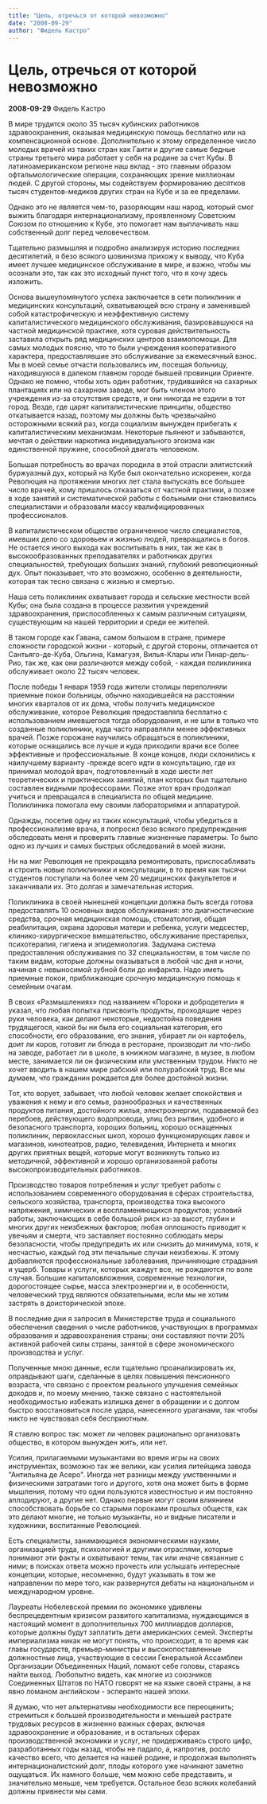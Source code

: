 ```yaml
---
title: "Цель, отречься от которой невозможно"
date: "2008-09-29"
author: "Фидель Кастро"
---
```


# Цель, отречься от которой невозможно

**2008-09-29** Фидель Кастро

В мире трудится около 35 тысяч кубинских работников здравоохранения, оказывая медицинскую помощь бесплатно или на компенсационной основе. Дополнительно к этому определенное число молодых врачей из таких стран как Гаити и другие самые бедные страны третьего мира работает у себя на родине за счет Кубы. В латиноамериканском регионе наш вклад - это главным образом офтальмологические операции, сохраняющих зрение миллионам людей. С другой стороны, мы содействуем формированию десятков тысяч студентов-медиков других стран на Кубе и за ее пределами.

Однако это не является чем-то, разоряющим наш народ, который смог выжить благодаря интернационализму, проявленному Советским Союзом по отношению к Кубе, это помогает нам выплачивать наш собственный долг перед человечеством.

Тщательно размышляя и подробно анализируя историю последних десятилетий, я безо всякого шовинизма прихожу к выводу, что Куба имеет лучшее медицинское обслуживание в мире, и важно, чтобы мы осознали это, так как это исходный пункт того, что я хочу здесь изложить.

Основа вышеупомянутого успеха заключается в сети поликлиник и медицинских консультаций, охватывающей всю страну и заменившей собой катастрофическую и неэффективную систему капиталистического медицинского обслуживания, базировавшуюся на частной медицинской практике, хотя суровая действительность заставила открыть ряд медицинских центров взаимопомощи. Для самых молодых поясню, что то были учреждения кооперативного характера, предоставлявшие это обслуживание за ежемесячный взнос. Мы в моей семье отчасти пользовались им, посещая больницу, находившуюся в далеком главном городе бывшей провинции Ориенте. Однако не помню, чтобы хоть один работник, трудившийся на сахарных плантациях или на сахарном заводе, мог быть членом этого учреждения из-за отсутствия средств, и они никогда не ездили в тот город. Везде, где царят капиталистические принципы, общество откатывается назад, поэтому мы должны быть чрезвычайно осторожными всякий раз, когда социализм вынужден прибегать к капиталистическим механизмам. Некоторые пьянеют и забываются, мечтая о действии наркотика индивидуального эгоизма как единственной пружине, способной двигать человеком.

Большая потребность во врачах породила в этой отрасли элитистский буржуазный дух, который на Кубе был окончательно искоренен, когда Революция на протяжении многих лет стала выпускать все большее число врачей, кому пришлось отказаться от частной практики, а позже в ходе занятий и систематической работы с больными они становились специалистами и образовали массу квалифицированных профессионалов.

В капиталистическом обществе ограниченное число специалистов, имевших дело со здоровьем и жизнью людей, превращались в богов. Не остается иного выхода как воспитывать в них, так же как в высокообразованных преподавателях и работниках других специальностей, требующих больших знаний, глубокий революционный дух. Опыт показывает, что это возможно, особенно в деятельности, которая так тесно связана с жизнью и смертью.

Наша сеть поликлиник охватывает города и сельские местности всей Кубы; она была создана в процессе развития учреждений здравоохранения, приспособленных к самым различным ситуациям, существующим на нашей территории и среди ее жителей.

В таком городе как Гавана, самом большом в стране, примере сложности городской жизни - который, с другой стороны, отличается от Сантьяго-де-Куба, Ольгина, Камагуэя, Вилья-Клары или Пинар-дель-Рио, так же, как они различаются между собой, - каждая поликлиника обслуживает около 22 тысяч человек.

После победы 1 января 1959 года жители столицы переполняли приемные покои больницы, обычно находившейся на расстоянии многих кварталов от их дома, чтобы получить медицинское обслуживание, которое Революция предоставляла бесплатно с использованием имевшегося тогда оборудования, и не шли в только что созданные поликлиники, куда часто направляли менее эффективных врачей. Позже горожане научились обращаться в поликлиники, которые оснащались все лучше и куда приходили врачи все более эффективные и профессиональные. В конце концов, люди склонились к наилучшему варианту -прежде всего идти в консультацию, где их принимал молодой врач, подготовленный в ходе шести лет теоретических и практических занятий, план которых был тщательно составлен видными профессорами. Позже этот врач продолжал учиться и превращался в специалиста по общей медицине. Поликлиника помогала ему своими лабораториями и аппаратурой.

Однажды, посетив одну из таких консультаций, чтобы убедиться в профессионализме врача, я попросил безо всякого предупреждения обследовать меня и проверить главные жизненные параметры. То было одно из лучших и самых быстрых обследований в моей жизни.

Ни на миг Революция не прекращала ремонтировать, приспосабливать и строить новые поликлиники и консультации, в то время как тысячи студентов поступали на более чем 20 медицинских факультетов и заканчивали их. Это долгая и замечательная история.

Поликлиника в своей нынешней концепции должна быть всегда готова предоставлять 10 основных видов обслуживания: это диагностические средства, срочная медицинская помощь, стоматология, общая реабилитация, охрана здоровья матери и ребенка, услуги медсестер, клинико-хирургическое вмешательство, обслуживание престарелых, психотерапия, гигиена и эпидемиология. Задумана система предоставления обслуживания по 32 специальностям, в том числе по таким видам, которые должны оказываться в любой час дня и ночи, начиная с невыносимой зубной боли до инфаркта. Надо иметь приемные покои, приближающие срочную медицинскую помощь к семейным очагам.

В своих «Размышлениях» под названием «Пороки и добродетели» я указал, что любая попытка присвоить продукты, проходящие через руки человека, как делают некоторые, недостойна поведения трудящегося, какой бы ни была его социальная категория, его способности, его образование, его знания, убирает ли он картофель, доит ли коров, готовит ли блюда в ресторане, производит ли что-либо на заводе, работает ли в школе, в книжном магазине, в музее, в любом месте, занимается ли он физическим или умственным трудом. Никто не хочет вводить в нашем мире рабский или полурабский труд. Все мы думаем, что гражданин рождается для более достойной жизни.

Тот, кто ворует, забывает, что любой человек желает спокойствия и уважения к нему и его семье, разнообразных и качественных продуктов питания, достойного жилья, электроэнергии, подаваемой без перебоев, действующего водопровода, улиц без рытвин, удобного и безопасного транспорта, хороших больниц, хорошо оснащенных поликлиник, первоклассных школ, хорошо функционирующих лавок и магазинов, кинотеатров, радио, телевидения, Интернета и многих других приятных вещей, которые могут возникнуть только из методичной, эффективной и хорошо организованной работы высокопроизводительных работников.

Производство товаров потребления и услуг требует работы с использованием современного оборудования в сферах строительства, сельского хозяйства, транспорта, производства тока высокого напряжения, химических и воспламеняющихся продуктов; условий работы, заключающих в себе большой риск из-за высот, глубин и многих других неизбежных факторов; любая оплошность приводит к увечьям и смерти, что заставляет постоянно соблюдать меры безопасности, чтобы предупредить их или снизить до минимума, хотя, к несчастью, каждый год эти печальные случаи неизбежны. К этому добавляются профессиональные заболевания, причиняющие страдания и ущерб. Товары и услуги, которых жаждут все, не рождаются по воле случая. Большие капиталовложения, современные технологии, дорогостоящее сырье, масса электроэнергии и, в особенности, человеческий труд являются обязательными, если мы не хотим застрять в доисторической эпохе.

В последние дни я запросил в Министерстве труда и социального обеспечения сведения о числе работников, участвующих в программах образования и здравоохранения страны; они составляют почти 20% активной рабочей силы страны, занятой в сфере экономического производства и услуг.

Полученные мною данные, если тщательно проанализировать их, оправдывают шаги, сделанные в целях повышения пенсионного возраста, что связано с проектом реального улучшения семейных доходов и, по моему мнению, также связано с настоятельной необходимостью избежать излишка денег в обращении и с долгом быстро восстановиться после удара, нанесенного ураганами, так чтобы никто не чувствовал себя бесприютным.

Я ставлю вопрос так: может ли человек рационально организовать общество, в котором вынужден жить, или нет.

Усилия, прилагаемыми музыкантами во время игры на своих инструментах, возможно так же велики, как усилия литейщика завода "Антильяна де Асеро". Иногда нет разницы между умственными и физическими затратами того и другого, хотя она может быть в форме мышления, потому что одни пользуются известностью и им постоянно аплодируют, а другие нет. Однако первые могут своим влиянием способствовать борьбе со старыми пороками прошлых обществ, как это делают многие, не только музыканты, но и видные писатели и художники, воспитанные Революцией.

Есть специалисты, занимающиеся экономическими науками, организацией труда, психологией и другими отраслями, которые понимают эти факты и охватывают темы, так или иначе связанные с ними; в поисках ответа можно прочесть или услышать интересные концепции, которые, несомненно, будут указывать в том же направлении по мере того, как развернутся дебаты на национальном и международном уровне.

Лауреаты Нобелевской премии по экономике удивлены беспрецедентным кризисом развитого капитализма, нуждающимся в настоящий момент в дополнительных 700 миллиардов долларов, которые должны будут заплатить дети американских семей. Эксперты империализма никак не могут понять, что происходит, в то время как главы государств, премьер-министры и высокопоставленные должностные лица, участвующие в сессии Генеральной Ассамблеи Организации Объединенных Наций, ломают себе головы, стараясь найти выход. Любопытно видеть, как многие из союзников Соединенных Штатов по НАТО говорят не на языке своей страны, а на явно ломаном английском - эсперанто нашей эпохи.

Я думаю, что нет альтернативы необходимости все переоценить; стремиться к большей производительности и меньшей растрате трудовых ресурсов в жизненно важных сферах, включая здравоохранение и образование, и в остальных сферах производственной экономики и услуг, не придерживаясь строго цифр, разработанных годы назад, чтобы не падало, а, напротив, росло качество всего, что делается на нашей родине, и продолжая выполнять интернационалистский долг, плоды которого уже начинают заметно ощущаться. Их намного больше, чем можно себе представить, и значительно меньше, чем требуется. Остальное безо всяких колебаний должны привнести мы сами.